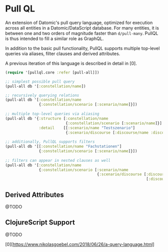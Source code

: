 # Pull QL

An extension of Datomic's pull query language, optimized for execution
across all entities in a Datomic/DataScript database. For many
entities, it is between one and two orders of magnitude faster than
`d/pull-many`. PullQL is thus intended to fill a similar role as
GraphQL. 

In addition to the basic pull functionality, PullQL supports multiple
top-level queries via aliases, filter clauses and derived attributes.

A previous iteration of this language is described in detail in [0].

``` clojure
(require '[pullql.core :refer [pull-all]])

;; simplest possible pull query
(pull-all db '[:constellation/name])

;; recursively querying relations
(pull-all db '[:constellation/name
               {:constellation/scenario [:scenario/name]}])
			   
;; multiple top-level queries via aliasing
(pull-all db '{:structure [:constellation/name 
                           {:constellation/scenario [:scenario/name]}]
               :detail    [[:scenario/name "Testszenario"]
			               {:scenario/discourse [:discourse/name :discourse/niveau]}]})
               
;; additionally, PullQL supports filters
(pull-all db '[[:constellation/name "Fachstationen"]
               {:constellation/scenario [:scenario/name]}])
               
;; filters can appear in nested clauses as well
(pull-all db '[:constellation/name
               {:constellation/scenario [:scenario/name
                                         {:scenario/discourse [:discourse/name
										                       [:discourse/niveau 1]]}]}])
```

## Derived Attributes

@TODO

## ClojureScript Support

@TODO

[0][https://www.nikolasgoebel.com/2018/06/26/a-query-language.html]
